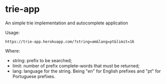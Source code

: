 # trie-app
An simple trie implementation and autocomplete application

Usage:
```
https://trie-app.herokuapp.com/?string=am&lang=pt&limit=16
```

Where:
- string: prefix to be searched;
- limit: number of prefix complete-words that must be returned;
- lang: language for the string. Being "en" for English prefixes and "pt" for Portuguese prefixes.


